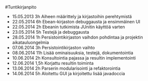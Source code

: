 #Tuntikirjanpito
* 15.05.2013 3h Aiheen määrittely ja kirjastoihin perehtymistä
* 22.05.2014 6h Ebean-kirjaston debuggausta ja ensimmäinen UI
* 22.05.2014 2h Ebeanin tutkimista JUnitin käyttöä varten
* 23.05.2014 5h Testejä ja debuggausta
* 28.05.2014 1h Persistointikirjaston vaihdon pohdintaa ja projektin aikatauluongelmia
* 07.06.2014 3h Persistointikirjaston vaihto
* 08.06.2014 11h Lisää ominaisuuksia, testejä, dokumentointia
* 10.06.2014 2h Konsultointia pajassa ja resultin implementointi
* 12.06.2014 1,5h Korjattu resultin toiminta
* 13.06.2014 2h Parserin modularisointi ja refaktorointia
* 14.06.2014 5h Aloitettu GUI ja kirjoitettu lisää javadoccia
